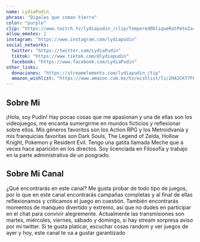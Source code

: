 ```yaml
---
name: LydiaPudin_
phrase: "Digales que coman tierra"
color: "purple"
clip: "https://www.twitch.tv/lydiapudin_/clip/TemperedObliqueRatPeteZaroll-gVGNYh8IMvC0arEy"
allow_emotes: 1
instagram: "https://www.instagram.com/lydiapudin"
social_networks:
  twitter: "https://twitter.com/LydiaPudin"
  tiktok: "https://www.tiktok.com/@lydiapudin"
  facebook: "https://www.facebook.com/LydiaPudin"
other_links:
  donaciones: "https://streamelements.com/lydiapudin_/tip"
  amazon_wishlist: "https://www.amazon.com.mx/hz/wishlist/ls/2H42CKY7FEB4X?ref_=wl_share"
---
```

<h2>Sobre <span class="cursive">Mi</span></h2>
<p class="streamer-about">¡Hola, soy Pudin! Hay pocas cosas que me apasionan y una de ellas son los videojuegos, me encanta sumergirme en mundos ficticios y reflexionar sobre ellos. Mis géneros favoritos son los Action RPG y los Metroidvania y mis franquicias favoritas son Dark Souls, The Legend of Zelda, Hollow Knight, Pokemon y Resident Evil. Tengo una gatita llamada Meche que a veces hace aparición en los directos. Soy licenciada en Filosofía y trabajo en la parte administrativa de un posgrado.</p>

<h2>Sobre <span class="cursive">Mi Canal</span></h2>
<p class="streamer-channel">¿Qué encontrarás en este canal? Me gusta probar de todo tipo de juegos, por lo que en este canal encontrarás campañas completas y al final de ellas reflexionamos y criticamos el juego en cuestión. También encontrarás momentos de manqueo divertido y extremo, así que no dudes en participar en el chat para convivir alegremente. Actualmente las transmisiones son martes, miércoles, viernes, sábado y domingo, si hay stream sorpresa aviso por mi twitter. Si te gusta platicar, escuchar cosas random y ver juegos de ayer y hoy, este canal te va a gustar garantizado</p>